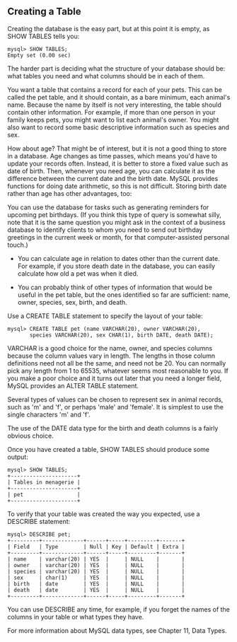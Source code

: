 ## Creating a Table
Creating the database is the easy part, but at this point it is empty, as SHOW TABLES tells you:
```mysql
mysql> SHOW TABLES;
Empty set (0.00 sec)
```
The harder part is deciding what the structure of your database should be: what tables you need and what columns should be in each of them.

You want a table that contains a record for each of your pets. This can be called the pet table, and it should contain, as a bare minimum, each animal's name. Because the name by itself is not very interesting, the table should contain other information. For example, if more than one person in your family keeps pets, you might want to list each animal's owner. You might also want to record some basic descriptive information such as species and sex.

How about age? That might be of interest, but it is not a good thing to store in a database. Age changes as time passes, which means you'd have to update your records often. Instead, it is better to store a fixed value such as date of birth. Then, whenever you need age, you can calculate it as the difference between the current date and the birth date. MySQL provides functions for doing date arithmetic, so this is not difficult. Storing birth date rather than age has other advantages, too:

You can use the database for tasks such as generating reminders for upcoming pet birthdays. (If you think this type of query is somewhat silly, note that it is the same question you might ask in the context of a business database to identify clients to whom you need to send out birthday greetings in the current week or month, for that computer-assisted personal touch.)

- You can calculate age in relation to dates other than the current date. For example, if you store death date in the database, you can easily calculate how old a pet was when it died.

- You can probably think of other types of information that would be useful in the pet table, but the ones identified so far are sufficient: name, owner, species, sex, birth, and death.

Use a CREATE TABLE statement to specify the layout of your table:

```mysql
mysql> CREATE TABLE pet (name VARCHAR(20), owner VARCHAR(20),
       species VARCHAR(20), sex CHAR(1), birth DATE, death DATE);
```
VARCHAR is a good choice for the name, owner, and species columns because the column values vary in length. The lengths in those column definitions need not all be the same, and need not be 20. You can normally pick any length from 1 to 65535, whatever seems most reasonable to you. If you make a poor choice and it turns out later that you need a longer field, MySQL provides an ALTER TABLE statement.

Several types of values can be chosen to represent sex in animal records, such as 'm' and 'f', or perhaps 'male' and 'female'. It is simplest to use the single characters 'm' and 'f'.

The use of the DATE data type for the birth and death columns is a fairly obvious choice.

Once you have created a table, SHOW TABLES should produce some output:
```mysql
mysql> SHOW TABLES;
+---------------------+
| Tables in menagerie |
+---------------------+
| pet                 |
+---------------------+
```
To verify that your table was created the way you expected, use a DESCRIBE statement:
```mysql
mysql> DESCRIBE pet;
+---------+-------------+------+-----+---------+-------+
| Field   | Type        | Null | Key | Default | Extra |
+---------+-------------+------+-----+---------+-------+
| name    | varchar(20) | YES  |     | NULL    |       |
| owner   | varchar(20) | YES  |     | NULL    |       |
| species | varchar(20) | YES  |     | NULL    |       |
| sex     | char(1)     | YES  |     | NULL    |       |
| birth   | date        | YES  |     | NULL    |       |
| death   | date        | YES  |     | NULL    |       |
+---------+-------------+------+-----+---------+-------+
```
You can use DESCRIBE any time, for example, if you forget the names of the columns in your table or what types they have.

For more information about MySQL data types, see Chapter 11, Data Types.
